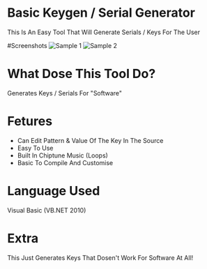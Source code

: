 # Basic Keygen / Serial Generator
This Is An Easy Tool That Will Generate Serials / Keys For The User

#Screenshots
![Sample 1](https://i.ibb.co/f8HTfnF/Screenshot1.png)
![Sample 2](https://i.ibb.co/85TMXqV/Screenshot2.png)

# What Dose This Tool Do?
Generates Keys / Serials For "Software"

# Fetures
- Can Edit Pattern & Value Of The Key In The Source
- Easy To Use
- Built In Chiptune Music (Loops)
- Basic To Compile And Customise

# Language Used
Visual Basic (VB.NET 2010)

# Extra
This Just Generates Keys That Dosen't Work For Software At All!

